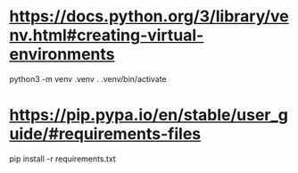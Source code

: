 # https://docs.python.org/3/library/venv.html#creating-virtual-environments
python3 -m venv .venv
. .venv/bin/activate

# https://pip.pypa.io/en/stable/user_guide/#requirements-files
pip install -r requirements.txt
